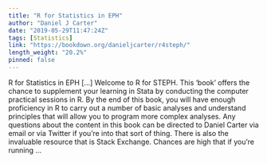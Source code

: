 ```yaml
---
title: "R for Statistics in EPH"
author: "Daniel J Carter"
date: "2019-05-29T11:47:24Z"
tags: [Statistics]
link: "https://bookdown.org/danieljcarter/r4steph/"
length_weight: "20.2%"
pinned: false
---
```


R for Statistics in EPH [...] Welcome to R for STEPH. This ‘book’ offers the chance to supplement your learning in Stata by conducting the computer practical sessions in R. By the end of this book, you will have enough proficiency in R to carry out a number of basic analyses and understand principles that will allow you to program more complex analyses. Any questions about the content in this book can be directed to Daniel Carter via email or via Twitter if you’re into that sort of thing. There is also the invaluable resource that is Stack Exchange. Chances are high that if you’re running ...
